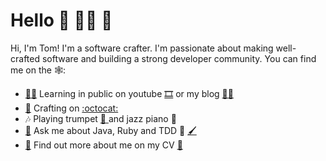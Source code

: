 # Hello 👋 🧑‍💻 🚀

Hi, I'm Tom! I'm a software crafter. I'm passionate about making well-crafted software and building a strong developer community. 
You can find me on the 🕸️:

- [👨‍🏫](https://youtu.be/08AnQ3UxudY) Learning in public on youtube [🎞️](https://youtu.be/08AnQ3UxudY) or my blog [✍🏻](https://tomspencerlondon.com/)
- [🧰](https://github.com/TomSpencerLondon) Crafting on [:octocat:](https://github.com/TomSpencerLondon)
- 🎶  Playing trumpet [🎺 ](https://www.youtube.com/watch?v=oY3XAV5X0cs) and jazz piano 🎹
- [🙋](mailto:tomspencerlondon@gmail.com) Ask me about Java, Ruby and TDD 🎨 [🖌️](mailto:tomspencerlondon@gmail.com)
- [📰](https://github.com/TomSpencerLondon/CV) Find out more about me on my CV [🎉](https://github.com/TomSpencerLondon/CV)

